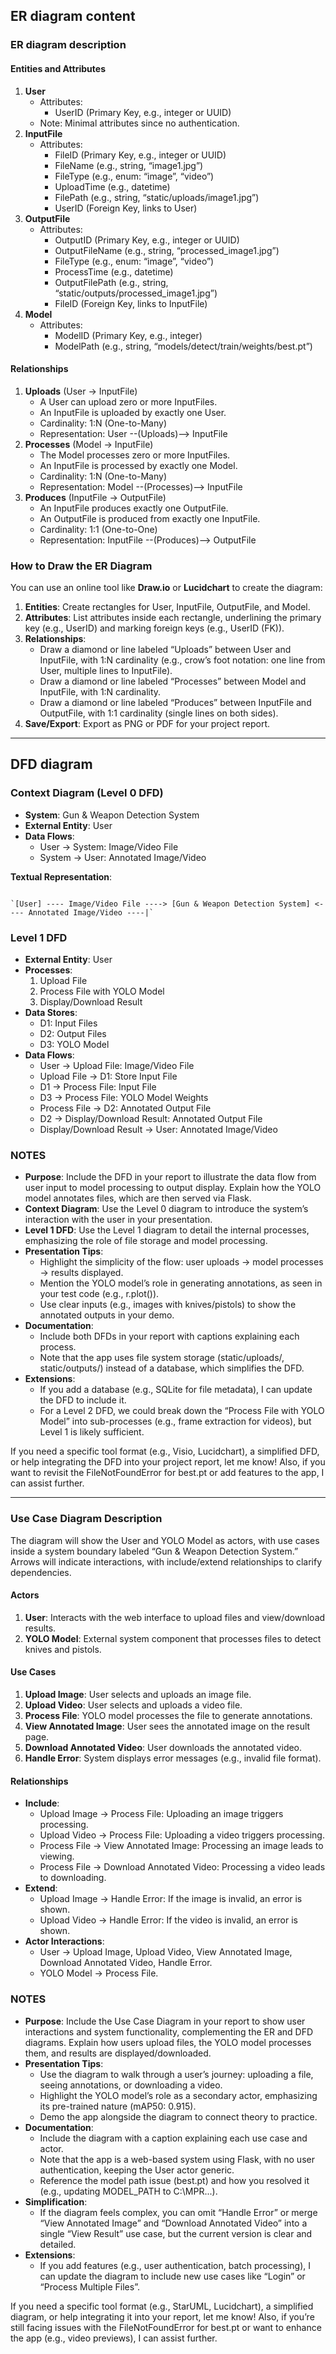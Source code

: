 ## ER diagram content
### ER diagram description
#### Entities and Attributes

1. **User**
    - Attributes:
        - UserID (Primary Key, e.g., integer or UUID)
    - Note: Minimal attributes since no authentication.
2. **InputFile**
    - Attributes:
        - FileID (Primary Key, e.g., integer or UUID)
        - FileName (e.g., string, “image1.jpg”)
        - FileType (e.g., enum: “image”, “video”)
        - UploadTime (e.g., datetime)
        - FilePath (e.g., string, “static/uploads/image1.jpg”)
        - UserID (Foreign Key, links to User)
3. **OutputFile**
    - Attributes:
        - OutputID (Primary Key, e.g., integer or UUID)
        - OutputFileName (e.g., string, “processed_image1.jpg”)
        - FileType (e.g., enum: “image”, “video”)
        - ProcessTime (e.g., datetime)
        - OutputFilePath (e.g., string, “static/outputs/processed_image1.jpg”)
        - FileID (Foreign Key, links to InputFile)
4. **Model**
    - Attributes:
        - ModelID (Primary Key, e.g., integer)
        - ModelPath (e.g., string, “models/detect/train/weights/best.pt”)

#### Relationships

1. **Uploads** (User → InputFile)
    - A User can upload zero or more InputFiles.
    - An InputFile is uploaded by exactly one User.
    - Cardinality: 1:N (One-to-Many)
    - Representation: User --(Uploads)--> InputFile
2. **Processes** (Model → InputFile)
    - The Model processes zero or more InputFiles.
    - An InputFile is processed by exactly one Model.
    - Cardinality: 1:N (One-to-Many)
    - Representation: Model --(Processes)--> InputFile
3. **Produces** (InputFile → OutputFile)
    - An InputFile produces exactly one OutputFile.
    - An OutputFile is produced from exactly one InputFile.
    - Cardinality: 1:1 (One-to-One)
    - Representation: InputFile --(Produces)--> OutputFile

### How to Draw the ER Diagram

You can use an online tool like **Draw.io** or **Lucidchart** to create the diagram:

1. **Entities**: Create rectangles for User, InputFile, OutputFile, and Model.
2. **Attributes**: List attributes inside each rectangle, underlining the primary key (e.g., UserID) and marking foreign keys (e.g., UserID (FK)).
3. **Relationships**:
    - Draw a diamond or line labeled “Uploads” between User and InputFile, with 1:N cardinality (e.g., crow’s foot notation: one line from User, multiple lines to InputFile).
    - Draw a diamond or line labeled “Processes” between Model and InputFile, with 1:N cardinality.
    - Draw a diamond or line labeled “Produces” between InputFile and OutputFile, with 1:1 cardinality (single lines on both sides).
4. **Save/Export**: Export as PNG or PDF for your project report.

---
## DFD diagram 
### Context Diagram (Level 0 DFD)

- **System**: Gun & Weapon Detection System
- **External Entity**: User
- **Data Flows**:
    - User → System: Image/Video File
    - System → User: Annotated Image/Video

**Textual Representation**:

```

`[User] ---- Image/Video File ----> [Gun & Weapon Detection System] <---- Annotated Image/Video ----|`
```

### Level 1 DFD

- **External Entity**: User
- **Processes**:
    1. Upload File
    2. Process File with YOLO Model
    3. Display/Download Result
- **Data Stores**:
    - D1: Input Files
    - D2: Output Files
    - D3: YOLO Model
- **Data Flows**:
    - User → Upload File: Image/Video File
    - Upload File → D1: Store Input File
    - D1 → Process File: Input File
    - D3 → Process File: YOLO Model Weights
    - Process File → D2: Annotated Output File
    - D2 → Display/Download Result: Annotated Output File
    - Display/Download Result → User: Annotated Image/Video

### NOTES
- **Purpose**: Include the DFD in your report to illustrate the data flow from user input to model processing to output display. Explain how the YOLO model annotates files, which are then served via Flask.
- **Context Diagram**: Use the Level 0 diagram to introduce the system’s interaction with the user in your presentation.
- **Level 1 DFD**: Use the Level 1 diagram to detail the internal processes, emphasizing the role of file storage and model processing.
- **Presentation Tips**:
    - Highlight the simplicity of the flow: user uploads → model processes → results displayed.
    - Mention the YOLO model’s role in generating annotations, as seen in your test code (e.g., r.plot()).
    - Use clear inputs (e.g., images with knives/pistols) to show the annotated outputs in your demo.
- **Documentation**:
    - Include both DFDs in your report with captions explaining each process.
    - Note that the app uses file system storage (static/uploads/, static/outputs/) instead of a database, which simplifies the DFD.
- **Extensions**:
    - If you add a database (e.g., SQLite for file metadata), I can update the DFD to include it.
    - For a Level 2 DFD, we could break down the “Process File with YOLO Model” into sub-processes (e.g., frame extraction for videos), but Level 1 is likely sufficient.

If you need a specific tool format (e.g., Visio, Lucidchart), a simplified DFD, or help integrating the DFD into your project report, let me know! Also, if you want to revisit the FileNotFoundError for best.pt or add features to the app, I can assist further.


---
### Use Case Diagram Description

The diagram will show the User and YOLO Model as actors, with use cases inside a system boundary labeled “Gun & Weapon Detection System.” Arrows will indicate interactions, with include/extend relationships to clarify dependencies.

#### Actors

1. **User**: Interacts with the web interface to upload files and view/download results.
2. **YOLO Model**: External system component that processes files to detect knives and pistols.

#### Use Cases

1. **Upload Image**: User selects and uploads an image file.
2. **Upload Video**: User selects and uploads a video file.
3. **Process File**: YOLO model processes the file to generate annotations.
4. **View Annotated Image**: User sees the annotated image on the result page.
5. **Download Annotated Video**: User downloads the annotated video.
6. **Handle Error**: System displays error messages (e.g., invalid file format).

#### Relationships

- **Include**:
    - Upload Image → Process File: Uploading an image triggers processing.
    - Upload Video → Process File: Uploading a video triggers processing.
    - Process File → View Annotated Image: Processing an image leads to viewing.
    - Process File → Download Annotated Video: Processing a video leads to downloading.
- **Extend**:
    - Upload Image → Handle Error: If the image is invalid, an error is shown.
    - Upload Video → Handle Error: If the video is invalid, an error is shown.
- **Actor Interactions**:
    - User → Upload Image, Upload Video, View Annotated Image, Download Annotated Video, Handle Error.
    - YOLO Model → Process File.

### NOTES
- **Purpose**: Include the Use Case Diagram in your report to show user interactions and system functionality, complementing the ER and DFD diagrams. Explain how users upload files, the YOLO model processes them, and results are displayed/downloaded.
- **Presentation Tips**:
    - Use the diagram to walk through a user’s journey: uploading a file, seeing annotations, or downloading a video.
    - Highlight the YOLO model’s role as a secondary actor, emphasizing its pre-trained nature (mAP50: 0.915).
    - Demo the app alongside the diagram to connect theory to practice.
- **Documentation**:
    - Include the diagram with a caption explaining each use case and actor.
    - Note that the app is a web-based system using Flask, with no user authentication, keeping the User actor generic.
    - Reference the model path issue (best.pt) and how you resolved it (e.g., updating MODEL_PATH to C:\MPR\...).
- **Simplification**:
    - If the diagram feels complex, you can omit “Handle Error” or merge “View Annotated Image” and “Download Annotated Video” into a single “View Result” use case, but the current version is clear and detailed.
- **Extensions**:
    - If you add features (e.g., user authentication, batch processing), I can update the diagram to include new use cases like “Login” or “Process Multiple Files”.

If you need a specific tool format (e.g., StarUML, Lucidchart), a simplified diagram, or help integrating it into your report, let me know! Also, if you’re still facing issues with the FileNotFoundError for best.pt or want to enhance the app (e.g., video previews), I can assist further.